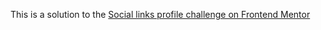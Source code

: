 This is a solution to the [Social links profile challenge on Frontend Mentor](https://www.frontendmentor.io/challenges/social-links-profile-UG32l9m6dQ)

